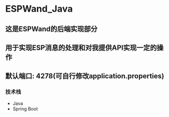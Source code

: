 # ESPWand_Java

## 这是ESPWand的后端实现部分
## 用于实现ESP消息的处理和对我提供API实现一定的操作
## 默认端口: 4278(可自行修改application.properties)

### 技术栈
- Java
- Spring Boot